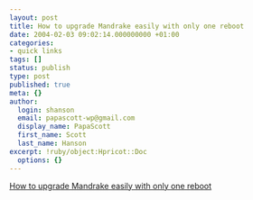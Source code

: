 ```yaml
---
layout: post
title: How to upgrade Mandrake easily with only one reboot
date: 2004-02-03 09:02:14.000000000 +01:00
categories:
- quick links
tags: []
status: publish
type: post
published: true
meta: {}
author:
  login: shanson
  email: papascott-wp@gmail.com
  display_name: PapaScott
  first_name: Scott
  last_name: Hanson
excerpt: !ruby/object:Hpricot::Doc
  options: {}
---
```

<p><a title="I've used this a dozen times this month, might as well link it" href="http://www.pclinuxonline.com/modules.php?name=News&file=article&sid=7018">How to upgrade Mandrake easily with only one reboot</a></p>
